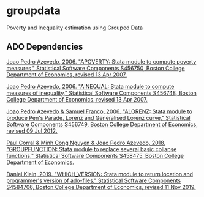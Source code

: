 # groupdata
 Poverty and Inequality estimation using Grouped Data

## ADO Dependencies

[Joao Pedro Azevedo, 2006. "APOVERTY: Stata module to compute poverty measures," Statistical Software Components S456750, Boston College Department of Economics, revised 13 Apr 2007.](https://ideas.repec.org/c/boc/bocode/s456750.html)

[Joao Pedro Azevedo, 2006. "AINEQUAL: Stata module to compute measures of inequality," Statistical Software Components S456748, Boston College Department of Economics, revised 13 Apr 2007.](https://ideas.repec.org/c/boc/bocode/s456748.html)

[Joao Pedro Azevedo & Samuel Franco, 2006. "ALORENZ: Stata module to produce Pen's Parade, Lorenz and Generalised Lorenz curve," Statistical Software Components S456749, Boston College Department of Economics, revised 09 Jul 2012.](https://ideas.repec.org/c/boc/bocode/s456749.html)

[Paul Corral & Minh Cong Nguyen & Joao Pedro Azevedo, 2018. "GROUPFUNCTION: Stata module to replace several basic collapse functions," Statistical Software Components S458475, Boston College Department of Economics.](https://ideas.repec.org/c/boc/bocode/s458475.html)

[Daniel Klein, 2019. "WHICH_VERSION: Stata module to return location and programmer's version of ado-files," Statistical Software Components S4584706, Boston College Department of Economics, revised 11 Nov 2019.](https://ideas.repec.org/c/boc/bocode/s458706.html)

